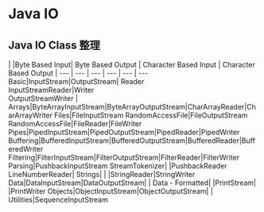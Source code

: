 # Java IO

## Java IO Class 整理

| |Byte Based Input| Byte Based Output | Character Based Input | Character Based Output |
--- | --- | --- | --- | --- | ---
Basic|InputStream|OutputStream| Reader<br>InputStreamReader|Writer<br>OutputStreamWriter |
Arrays|ByteArrayInputStream|ByteArrayOutputStream|CharArrayReader|CharArrayWriter
Files|FileInputStream
RandomAccessFile|FileOutputStream
RandomAccessFile|FileReader|FileWriter
Pipes|PipedInputStream|PipedOutputStream|PipedReader|PipedWriter
Buffering|BufferedInputStream|BufferedOutputStream|BufferedReader|BufferedWriter
Filtering|FilterInputStream|FilterOutputStream|FilterReader|FilterWriter
Parsing|PushbackInputStream
StreamTokenizer| |PushbackReader
LineNumberReader|
Strings| | |StringReader|StringWriter
Data|DataInputStream|DataOutputStream| |
Data - Formatted| |PrintStream| |PrintWriter
Objects|ObjectInputStream|ObjectOutputStream| |
Utilities|SequenceInputStream
